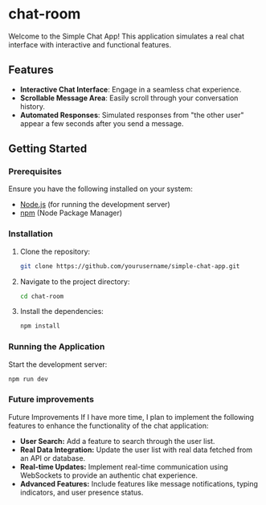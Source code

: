 # chat-room

Welcome to the Simple Chat App! This application simulates a real chat interface with interactive and functional features.

## Features

-   **Interactive Chat Interface**: Engage in a seamless chat experience.
-   **Scrollable Message Area**: Easily scroll through your conversation history.
-   **Automated Responses**: Simulated responses from "the other user" appear a few seconds after you send a message.

## Getting Started

### Prerequisites

Ensure you have the following installed on your system:

-   [Node.js](https://nodejs.org/) (for running the development server)
-   [npm](https://www.npmjs.com/) (Node Package Manager)

### Installation

1. Clone the repository:

    ```sh
    git clone https://github.com/yourusername/simple-chat-app.git
    ```

2. Navigate to the project directory:

    ```sh
    cd chat-room
    ```

3. Install the dependencies:

    ```sh
    npm install
    ```

### Running the Application

Start the development server:

```sh
npm run dev
```

### Future improvements

Future Improvements
If I have more time, I plan to implement the following features to enhance the functionality of the chat application:

-   **User Search:** Add a feature to search through the user list.
-   **Real Data Integration:** Update the user list with real data fetched from an API or database.
-   **Real-time Updates:** Implement real-time communication using WebSockets to provide an authentic chat experience.
-   **Advanced Features:** Include features like message notifications, typing indicators, and user presence status.
